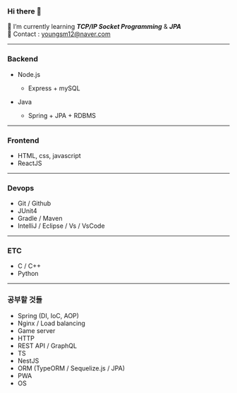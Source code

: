 ### Hi there 👋
📕 I’m currently learning <i>__TCP/IP Socket Programming__</i> & <i>__JPA__ </i> <br/>
📧 Contact : youngsm12@naver.com

---

### Backend
- Node.js
  + Express + mySQL
 
- Java 
  + Spring + JPA + RDBMS
 
 ---
 
 ### Frontend
 - HTML, css, javascript
 - ReactJS
 
---
 
 ### Devops
 - Git / Github
 - JUnit4
 - Gradle / Maven
 - IntelliJ / Eclipse / Vs / VsCode

---

 ### ETC
 - C / C++
 - Python
 
---

### 공부할 것들
- Spring (DI, IoC, AOP)
- Nginx / Load balancing
- Game server
- HTTP
- REST API / GraphQL
- TS
- NestJS
- ORM (TypeORM / Sequelize.js / JPA)
- PWA
- OS

<!--
**poby123/poby123** is a ✨ _special_ ✨ repository because its `README.md` (this file) appears on your GitHub profile.

Here are some ideas to get you started:

- 🔭 I’m currently working on ...
- 🌱 I’m currently learning ...
- 👯 I’m looking to collaborate on ...
- 🤔 I’m looking for help with ...
- 💬 Ask me about ...
- 📫 How to reach me: ...
- 😄 Pronouns: ...
- ⚡ Fun fact: ...
-->
